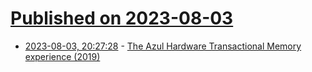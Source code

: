 # [Published on 2023-08-03](index.md)

* [2023-08-03, 20:27:28](https://lobste.rs/s/qt20rd/azul_hardware_transactional_memory) - [The Azul Hardware Transactional Memory experience (2019)](https://www.youtube.com/watch?v=GEkeOHw87Sg)
